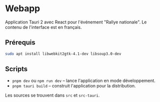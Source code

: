 # Webapp

Application Tauri 2 avec React pour l\'événement "Rallye nationale". Le contenu de l\'interface est en français.

## Prérequis

```bash
sudo apt install libwebkit2gtk-4.1-dev libsoup3.0-dev
```

## Scripts

- `pnpm dev` ou `npm run dev` – lance l\'application en mode développement.
- `pnpm tauri build` – construit l\'application pour la distribution.

Les sources se trouvent dans `src` et `src-tauri`.
